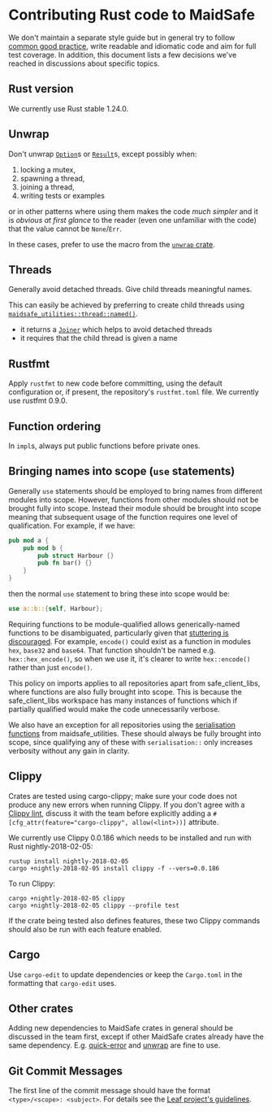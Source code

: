 # Contributing Rust code to MaidSafe

We don't maintain a separate style guide but in general try to follow [common good practice](https://aturon.github.io/), write readable and idiomatic code and aim for full test coverage. In addition, this document lists a few decisions we've reached in discussions about specific topics.

## Rust version

We currently use Rust stable 1.24.0.

## Unwrap

Don't unwrap [`Option`](https://doc.rust-lang.org/std/option/enum.Option.html)s or [`Result`](https://doc.rust-lang.org/std/result/enum.Result.html)s, except possibly when:

1. locking a mutex,
2. spawning a thread,
3. joining a thread,
4. writing tests or examples

or in other patterns where using them makes the code _much simpler_ and it is _obvious at first glance_ to the reader (even one unfamiliar with the code) that the value cannot be `None`/`Err`.

In these cases, prefer to use the macro from the [`unwrap` crate](https://crates.io/crates/unwrap).

## Threads

Generally avoid detached threads. Give child threads meaningful names.

This can easily be achieved by preferring to create child threads using [`maidsafe_utilities::thread::named()`](http://docs.maidsafe.net/maidsafe_utilities/master/maidsafe_utilities/thread/fn.named.html).

* it returns a [`Joiner`](http://docs.maidsafe.net/maidsafe_utilities/master/maidsafe_utilities/thread/struct.Joiner.html) which helps to avoid detached threads
* it requires that the child thread is given a name

## Rustfmt

Apply `rustfmt` to new code before committing, using the default configuration or, if present, the repository's `rustfmt.toml` file. We currently use rustfmt 0.9.0.

## Function ordering

In `impl`s, always put public functions before private ones.

## Bringing names into scope (`use` statements)

Generally `use` statements should be employed to bring names from different modules into scope. However, functions from other modules should not be brought fully into scope. Instead their module should be brought into scope meaning that subsequent usage of the function requires one level of qualification. For example, if we have:

```rust
pub mod a {
    pub mod b {
        pub struct Harbour {}
        pub fn bar() {}
    }
}
```

then the normal `use` statement to bring these into scope would be:

```rust
use a::b::{self, Harbour};
```

Requiring functions to be module-qualified allows generically-named functions to be disambiguated, particularly given that [stuttering is discouraged](https://github.com/rust-lang-nursery/rust-clippy/wiki#stutter). For example, `encode()` could exist as a function in modules `hex`, `base32` and `base64`. That function shouldn't be named e.g. `hex::hex_encode()`, so when we use it, it's clearer to write `hex::encode()` rather than just `encode()`.

This policy on imports applies to all repositories apart from safe_client_libs, where functions are also fully brought into scope. This is because the safe_client_libs workspace has many instances of functions which if partially qualified would make the code unnecessarily verbose.

We also have an exception for all repositories using the [serialisation functions](https://docs.rs/maidsafe_utilities/0.15.0/maidsafe_utilities/serialisation/index.html) from maidsafe_utilities. These should always be fully brought into scope, since qualifying any of these with `serialisation::` only increases verbosity without any gain in clarity.

## Clippy

Crates are tested using cargo-clippy; make sure your code does not produce any new errors when running Clippy. If you don't agree with a [Clippy lint](https://github.com/Manishearth/rust-clippy#lints), discuss it with the team before explicitly adding a `#[cfg_attr(feature="cargo-clippy", allow(<lint>))]` attribute.

We currently use Clippy 0.0.186 which needs to be installed and run with Rust nightly-2018-02-05:
```
rustup install nightly-2018-02-05
cargo +nightly-2018-02-05 install clippy -f --vers=0.0.186
```

To run Clippy:
```
cargo +nightly-2018-02-05 clippy
cargo +nightly-2018-02-05 clippy --profile test
```
If the crate being tested also defines features, these two Clippy commands should also be run with each feature enabled.

## Cargo

Use `cargo-edit` to update dependencies or keep the `Cargo.toml` in the formatting that `cargo-edit` uses.

## Other crates

Adding new dependencies to MaidSafe crates in general should be discussed in the team first, except if other MaidSafe crates already have the same dependency. E.g. [quick-error](https://crates.io/crates/quick-error) and [unwrap](https://crates.io/crates/unwrap) are fine to use.

## Git Commit Messages

The first line of the commit message should have the format `<type>/<scope>: <subject>`. For details see the [Leaf project's guidelines](https://github.com/autumnai/leaf/blob/master/CONTRIBUTING.md#git-commit-guidelines).
